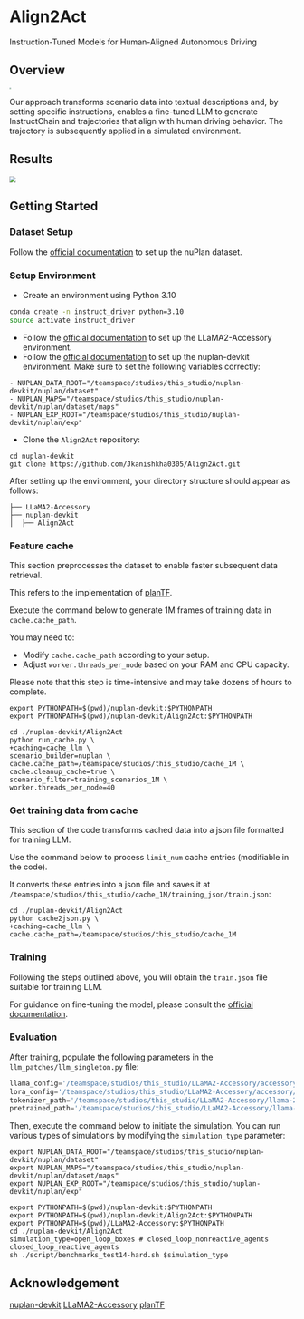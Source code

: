 # Align2Act
Instruction-Tuned Models for Human-Aligned Autonomous Driving

## Overview

<img src="assets/overview.jpg" style="zoom: 20%;" />

Our approach transforms scenario data into textual descriptions and, by setting specific instructions, enables a fine-tuned LLM to generate InstructChain and trajectories that align with human driving behavior. The trajectory is subsequently applied in a simulated environment.



## Results

<img src="assets/results.png" style="zoom:70%;" />



## Getting Started

### Dataset Setup

Follow the [official documentation](https://nuplan-devkit.readthedocs.io/en/latest/dataset_setup.html) to set up the nuPlan dataset.



### Setup Environment

- Create an environment using Python 3.10

```sh
conda create -n instruct_driver python=3.10
source activate instruct_driver
```

- Follow the [official documentation](https://llama2-accessory.readthedocs.io/en/latest/install.html) to set up the LLaMA2-Accessory environment.
- Follow the [official documentation](https://nuplan-devkit.readthedocs.io/en/latest/installation.html) to set up the nuplan-devkit environment. Make sure to set the following variables correctly:

```
- NUPLAN_DATA_ROOT="/teamspace/studios/this_studio/nuplan-devkit/nuplan/dataset"
- NUPLAN_MAPS="/teamspace/studios/this_studio/nuplan-devkit/nuplan/dataset/maps"
- NUPLAN_EXP_ROOT="/teamspace/studios/this_studio/nuplan-devkit/nuplan/exp" 
```

- Clone the `Align2Act` repository:

```shell
cd nuplan-devkit
git clone https://github.com/Jkanishkha0305/Align2Act.git
```



After setting up the environment, your directory structure should appear as follows:

```
├── LLaMA2-Accessory
├── nuplan-devkit
│  ├── Align2Act
```



### Feature cache

This section preprocesses the dataset to enable faster subsequent data retrieval.

This refers to the implementation of [planTF](https://github.com/jchengai/planTF).

Execute the command below to generate 1M frames of training data in `cache.cache_path`. 

You may need to:

- Modify `cache.cache_path` according to your setup.
- Adjust `worker.threads_per_node` based on your RAM and CPU capacity.

Please note that this step is time-intensive and may take dozens of hours to complete.

```shell
export PYTHONPATH=$(pwd)/nuplan-devkit:$PYTHONPATH
export PYTHONPATH=$(pwd)/nuplan-devkit/Align2Act:$PYTHONPATH

cd ./nuplan-devkit/Align2Act
python run_cache.py \
+caching=cache_llm \
scenario_builder=nuplan \
cache.cache_path=/teamspace/studios/this_studio/cache_1M \
cache.cleanup_cache=true \
scenario_filter=training_scenarios_1M \
worker.threads_per_node=40
```



### Get training data from cache

This section of the code transforms cached data into a json file formatted for training LLM.

Use the command below to process `limit_num` cache entries (modifiable in the code). 

It converts these entries into a json file and saves it at `/teamspace/studios/this_studio/cache_1M/training_json/train.json`:

```shell
cd ./nuplan-devkit/Align2Act
python cache2json.py \
+caching=cache_llm \
cache.cache_path=/teamspace/studios/this_studio/cache_1M
```



### Training

Following the steps outlined above, you will obtain the `train.json` file suitable for training LLM. 

For guidance on fine-tuning the model, please consult the [official documentation](https://llama2-accessory.readthedocs.io/en/latest/finetune/sg_peft.html#bias-norm-lora-tuning-of-llama2-7b-on-alpaca).



### Evaluation

After training, populate the following parameters in the `llm_patches/llm_singleton.py` file:

```python
llama_config='/teamspace/studios/this_studio/LLaMA2-Accessory/accessory/configs/model/finetune/sg/llamaPeft_normBiasLora.json'
lora_config='/teamspace/studios/this_studio/LLaMA2-Accessory/accessory/configs/model/finetune/sg/llamaPeft_normBiasLora.json'
tokenizer_path='/teamspace/studios/this_studio/LLaMA2-Accessory/llama-2-7b/tokenizer.model'
pretrained_path='/teamspace/studios/this_studio/LLaMA2-Accessory/llama-2-7b/pretrained_path'
```

Then, execute the command below to initiate the simulation. You can run various types of simulations by modifying the `simulation_type` parameter:

```shell
export NUPLAN_DATA_ROOT="/teamspace/studios/this_studio/nuplan-devkit/nuplan/dataset"
export NUPLAN_MAPS="/teamspace/studios/this_studio/nuplan-devkit/nuplan/dataset/maps"
export NUPLAN_EXP_ROOT="/teamspace/studios/this_studio/nuplan-devkit/nuplan/exp"     
```

```shell
export PYTHONPATH=$(pwd)/nuplan-devkit:$PYTHONPATH
export PYTHONPATH=$(pwd)/nuplan-devkit/Align2Act:$PYTHONPATH
export PYTHONPATH=$(pwd)/LLaMA2-Accessory:$PYTHONPATH
cd ./nuplan-devkit/Align2Act
simulation_type=open_loop_boxes # closed_loop_nonreactive_agents closed_loop_reactive_agents
sh ./script/benchmarks_test14-hard.sh $simulation_type
```

## Acknowledgement

[nuplan-devkit](https://github.com/motional/nuplan-devkit)   [LLaMA2-Accessory](https://github.com/Alpha-VLLM/LLaMA2-Accessory)   [planTF](https://github.com/jchengai/planTF)

